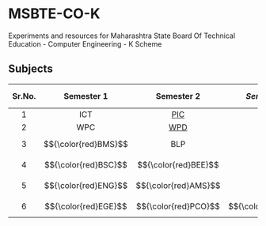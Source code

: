 # MSBTE-CO-K
Experiments and resources for Maharashtra State Board Of Technical Education - Computer Engineering - K Scheme

## Subjects
| Sr.No. | Semester 1               | Semester 2               | _Semester 3_             | Semester 4               | Semester 5               | Semester 6               |
|:------:|:------------------------:|:------------------------:|:------------------------:|:------------------------:|:------------------------:|:------------------------:|
| 1      | ICT                      | [PIC](Semester%202/PIC)  | [OOP](Semester%203/OOP/) |                          |                          |                          |
| 2      | WPC                      | [WPD](Semester%202/WPD)  | [DSU](Semester%203/DSU/) |                          |                          |                          |
| 3      | $${\color{red}BMS}$$     | BLP                      | [DMS](Semester%203/DMS/) |                          |                          |                          |
| 4      | $${\color{red}BSC}$$     | $${\color{red}BEE}$$     | [CGR](Semester%203/CGR/) |                          |                          |                          |
| 5      | $${\color{red}ENG}$$     | $${\color{red}AMS}$$     | [DTE](Semester%203/DTE/) |                          |                          |                          |
| 6      | $${\color{red}EGE}$$     | $${\color{red}PCO}$$     | $${\color{red}EIC}$$     |                          |                          |                          |
